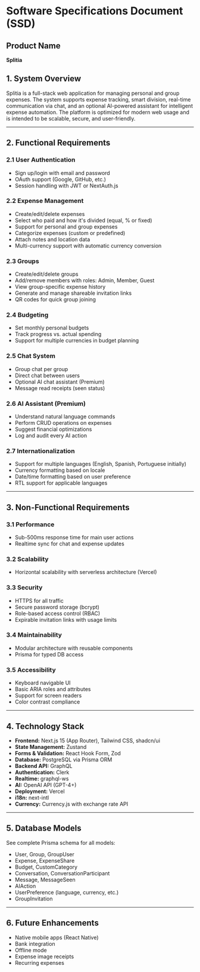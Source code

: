 # Software Specifications Document (SSD)

## Product Name
**Splitia**

## 1. System Overview
Splitia is a full-stack web application for managing personal and group expenses. The system supports expense tracking, smart division, real-time communication via chat, and an optional AI-powered assistant for intelligent expense automation. The platform is optimized for modern web usage and is intended to be scalable, secure, and user-friendly.

---

## 2. Functional Requirements

### 2.1 User Authentication
- Sign up/login with email and password
- OAuth support (Google, GitHub, etc.)
- Session handling with JWT or NextAuth.js

### 2.2 Expense Management
- Create/edit/delete expenses
- Select who paid and how it's divided (equal, % or fixed)
- Support for personal and group expenses
- Categorize expenses (custom or predefined)
- Attach notes and location data
- Multi-currency support with automatic currency conversion

### 2.3 Groups
- Create/edit/delete groups
- Add/remove members with roles: Admin, Member, Guest
- View group-specific expense history
- Generate and manage shareable invitation links
- QR codes for quick group joining

### 2.4 Budgeting
- Set monthly personal budgets
- Track progress vs. actual spending
- Support for multiple currencies in budget planning

### 2.5 Chat System
- Group chat per group
- Direct chat between users
- Optional AI chat assistant (Premium)
- Message read receipts (seen status)

### 2.6 AI Assistant (Premium)
- Understand natural language commands
- Perform CRUD operations on expenses
- Suggest financial optimizations
- Log and audit every AI action

### 2.7 Internationalization
- Support for multiple languages (English, Spanish, Portuguese initially)
- Currency formatting based on locale
- Date/time formatting based on user preference
- RTL support for applicable languages

---

## 3. Non-Functional Requirements

### 3.1 Performance
- Sub-500ms response time for main user actions
- Realtime sync for chat and expense updates

### 3.2 Scalability
- Horizontal scalability with serverless architecture (Vercel)

### 3.3 Security
- HTTPS for all traffic
- Secure password storage (bcrypt)
- Role-based access control (RBAC)
- Expirable invitation links with usage limits

### 3.4 Maintainability
- Modular architecture with reusable components
- Prisma for typed DB access

### 3.5 Accessibility
- Keyboard navigable UI
- Basic ARIA roles and attributes
- Support for screen readers
- Color contrast compliance

---

## 4. Technology Stack
- **Frontend:** Next.js 15 (App Router), Tailwind CSS, shadcn/ui
- **State Management:** Zustand
- **Forms & Validation:** React Hook Form, Zod
- **Database:** PostgreSQL via Prisma ORM
- **Backend API:** GraphQL
- **Authentication:** Clerk
- **Realtime:** graphql-ws
- **AI:** OpenAI API (GPT-4+)
- **Deployment:** Vercel
- **i18n:** next-intl
- **Currency:** Currency.js with exchange rate API

---

## 5. Database Models
See complete Prisma schema for all models:
- User, Group, GroupUser
- Expense, ExpenseShare
- Budget, CustomCategory
- Conversation, ConversationParticipant
- Message, MessageSeen
- AIAction
- UserPreference (language, currency, etc.)
- GroupInvitation

---

## 6. Future Enhancements
- Native mobile apps (React Native)
- Bank integration
- Offline mode
- Expense image receipts
- Recurring expenses